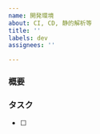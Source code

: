 ```yaml
---
name: 開発環境
about: CI, CD, 静的解析等
title: ''
labels: dev
assignees: ''

---
```


### 概要


### タスク

- [ ]
